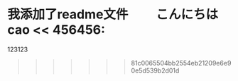 我添加了readme文件
　　こんにちは
cao
<<
456456:
=======
123123
>>>>>>> 81c0065504bb2554eb21209e6e90e5d539b2d01d
